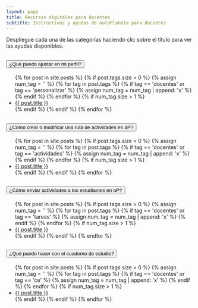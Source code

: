 ```yaml
---
layout: page
title: Recursos digitales para docentes
subtitle: Instructivos y ayudas de aulaPlaneta para docentes
---
```


Despliegue cada una de las categorías haciendo clic sobre el título para ver las ayudas disponibles.

<div class="accordion" id="categorias">
    <div class="card">
        <div class="card-header" id="tituloUno">
            <h2 class="mb-0">
                <button class="btn btn-link collapsed" type="button" data-toggle="collapse" data-target="#iniciar" aria-expanded="false" aria-controls="iniciar">
                    <i class="fa fa-caret-right"></i>
                    ¿Qué puedo ajustar en mi perfil?
                </button>
            </h2>
        </div>
        <div id="iniciar" class="collapse" aria-labelledby="tituloUno" data-parent="#categorias">
            <div class="card-body">
                <ul class="fa-ul">
                {% for post in site.posts %}
                    {% if post.tags.size > 0 %}
                        {% assign num_tag = '' %}
                        {% for tag in post.tags %}
                        {% if tag == 'docentes' or tag == 'personalizar' %}
                            {% assign num_tag = num_tag | append: 'x' %}
                        {% endif %}
                        {% endfor %}
                        {% if num_tag.size > 1 %}
                    <li>
                        <i class="fa-li fa fa-arrow-right"></i>
                        <a href="{{ post.url }}" class="post-title">{{ post.title }}</a>
                    </li>
                        {% endif %}
                    {% endif %}
                {% endfor %}
                </ul>
            </div>
        </div>
    </div>
    <div class="card">
        <div class="card-header" id="tituloDos">
            <h2 class="mb-0">
                <button class="btn btn-link collapsed" type="button" data-toggle="collapse" data-target="#intermedio" aria-expanded="false" aria-controls="intermedio">
                    <i class="fa fa-caret-right"></i>
                    ¿Cómo crear o modificar una ruta de actividades en aP?
                </button>
            </h2>
        </div>
        <div id="intermedio" class="collapse" aria-labelledby="tituloDos" data-parent="#categorias">
            <div class="card-body">
                <ul class="fa-ul">
                {% for post in site.posts %}
                    {% if post.tags.size > 0 %}
                        {% assign num_tag = '' %}
                        {% for tag in post.tags %}
                        {% if tag == 'docentes' or tag == 'actividades' %}
                            {% assign num_tag = num_tag | append: 'x' %}
                        {% endif %}
                        {% endfor %}
                        {% if num_tag.size > 1 %}
                    <li>
                        <i class="fa-li fa fa-arrow-right"></i>
                        <a href="{{ post.url }}" class="post-title">{{ post.title }}</a>
                    </li>
                        {% endif %}
                    {% endif %}
                {% endfor %}
                </ul>
            </div>
        </div>
    </div>
    <div class="card">
        <div class="card-header" id="tituloTres">
            <h2 class="mb-0">
                <button class="btn btn-link collapsed" type="button" data-toggle="collapse" data-target="#avanzado" aria-expanded="false" aria-controls="avanzado">
                    <i class="fa fa-caret-right"></i>
                    ¿Cómo enviar actividades a los estudiantes en aP?
                </button>
            </h2>
        </div>
        <div id="avanzado" class="collapse" aria-labelledby="tituloTres" data-parent="#categorias">
            <div class="card-body">
                <ul class="fa-ul">
                {% for post in site.posts %}
                    {% if post.tags.size > 0 %}
                        {% assign num_tag = '' %}
                        {% for tag in post.tags %}
                        {% if tag == 'docentes' or tag == 'tareas' %}
                            {% assign num_tag = num_tag | append: 'x' %}
                        {% endif %}
                        {% endfor %}
                        {% if num_tag.size > 1 %}
                    <li>
                        <i class="fa-li fa fa-arrow-right"></i>
                        <a href="{{ post.url }}" class="post-title">{{ post.title }}</a>
                    </li>
                        {% endif %}
                    {% endif %}
                {% endfor %}
                </ul>
            </div>
        </div>
    </div>
    <div class="card">
        <div class="card-header" id="tituloTres">
            <h2 class="mb-0">
                <button class="btn btn-link collapsed" type="button" data-toggle="collapse" data-target="#avanzado" aria-expanded="false" aria-controls="avanzado">
                    <i class="fa fa-caret-right"></i>
                    ¿Qué puedo hacer con el cuaderno de estudio?
                </button>
            </h2>
        </div>
        <div id="avanzado" class="collapse" aria-labelledby="tituloTres" data-parent="#categorias">
            <div class="card-body">
                <ul class="fa-ul">
                {% for post in site.posts %}
                    {% if post.tags.size > 0 %}
                        {% assign num_tag = '' %}
                        {% for tag in post.tags %}
                        {% if tag == 'docentes' or tag == 'ce' %}
                            {% assign num_tag = num_tag | append: 'x' %}
                        {% endif %}
                        {% endfor %}
                        {% if num_tag.size > 1 %}
                    <li>
                        <i class="fa-li fa fa-arrow-right"></i>
                        <a href="{{ post.url }}" class="post-title">{{ post.title }}</a>
                    </li>
                        {% endif %}
                    {% endif %}
                {% endfor %}
                </ul>
            </div>
        </div>
    </div>
</div>
